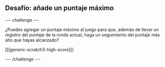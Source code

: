 ## Desafío: añade un puntaje máximo

\--- challenge \---

¿Puedes agregar un puntaje máximo al juego para que, además de llevar un registro del puntaje de la ronda actual, haga un seguimiento del puntaje más alto que hayas alcanzado?

[[[generic-scratch3-high-score]]]

\--- /challenge \---